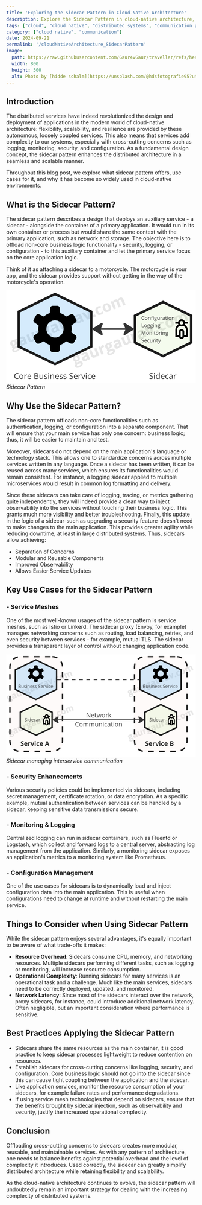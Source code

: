```yaml
---
title: 'Exploring the Sidecar Pattern in Cloud-Native Architecture'
description: Explore the Sidecar Pattern in cloud-native architecture, a powerful design strategy that offloads non-core functionalities to a sidecar container, improving scalability, modularity, and observability.
tags: ["cloud", "cloud native", "distributed systems", "communication pattern", "scalability"]
category: ["cloud native", "communication"]
date: 2024-09-21
permalink: '/cloudNativeArchitecture_SidecarPattern'
image:
  path: https://raw.githubusercontent.com/Gaur4vGaur/traveller/refs/heads/master/images/cloudnative/2024-09-21-cloudNativeArchitecture_SidecarPattern/hidde-schalm-38FLdKhz_rM-unsplash.jpg
  width: 800
  height: 500
  alt: Photo by [hidde schalm](https://unsplash.com/@hdsfotografie95?utm_content=creditCopyText&utm_medium=referral&utm_source=unsplash) on Unsplash
---
```



## Introduction
The distributed services have indeed revolutionized the design and deployment of applications in the modern world of cloud-native architecture: flexibility, scalability, and resilience are provided by these autonomous, loosely coupled services. This also means that services add complexity to our systems, especially with cross-cutting concerns such as logging, monitoring, security, and configuration. As a fundamental design concept, the sidecar pattern enhances the distributed architecture in a seamless and scalable manner.

Throughout this blog post, we explore what sidecar pattern offers, use cases for it, and why it has become so widely used in cloud-native environments.

## What is the Sidecar Pattern?
The sidecar pattern describes a design that deploys an auxiliary service - a sidecar - alongside the container of a primary application. It would run in its own container or process but would share the same context with the primary application, such as network and storage. The objective here is to offload non-core business logic functionality - security, logging, or configuration - to this auxiliary container and let the primary service focus on the core application logic.

Think of it as attaching a sidecar to a motorcycle. The motorcycle is your app, and the sidecar provides support without getting in the way of the motorcycle's operation.

![Sidecar Pattern](https://raw.githubusercontent.com/Gaur4vGaur/traveller/refs/heads/master/images/cloudnative/2024-09-21-cloudNativeArchitecture_SidecarPattern/SidecarIllustration.png)*Sidecar Pattern*


## Why Use the Sidecar Pattern?
The sidecar pattern offloads non-core functionalities such as authentication, logging, or configuration into a separate component. That will ensure that your main service has only one concern: business logic; thus, it will be easier to maintain and test.

Moreover, sidecars do not depend on the main application's language or technology stack. This allows one to standardize concerns across multiple services written in any language. Once a sidecar has been written, it can be reused across many services, which ensures its functionalities would remain consistent. For instance, a logging sidecar applied to multiple microservices would result in common log formatting and delivery.

Since these sidecars can take care of logging, tracing, or metrics gathering quite independently, they will indeed provide a clean way to inject observability into the services without touching their business logic. This grants much more visibility and better troubleshooting. Finally, this update in the logic of a sidecar-such as upgrading a security feature-doesn't need to make changes to the main application. This provides greater agility while reducing downtime, at least in large distributed systems. Thus, sidecars allow achieving:

- Separation of Concerns
- Modular and Reusable Components
- Improved Observability
- Allows Easier Service Updates

## Key Use Cases for the Sidecar Pattern

### - Service Meshes
One of the most well-known usages of the sidecar pattern is service meshes, such as Istio or Linkerd. The sidecar proxy (Envoy, for example) manages networking concerns such as routing, load balancing, retries, and even security between services - for example, mutual TLS. The sidecar provides a transparent layer of control without changing application code.

![Sidecar managing interservice communication](https://raw.githubusercontent.com/Gaur4vGaur/traveller/refs/heads/master/images/cloudnative/2024-09-21-cloudNativeArchitecture_SidecarPattern/SidecarCommunication.png)*Sidecar managing interservice communication*

### - Security Enhancements
Various security policies could be implemented via sidecars, including secret management, certificate rotation, or data encryption. As a specific example, mutual authentication between services can be handled by a sidecar, keeping sensitive data transmissions secure.

### - Monitoring & Logging
Centralized logging can run in sidecar containers, such as Fluentd or Logstash, which collect and forward logs to a central server, abstracting log management from the application. Similarly, a monitoring sidecar exposes an application's metrics to a monitoring system like Prometheus.

### - Configuration Management
One of the use cases for sidecars is to dynamically load and inject configuration data into the main application. This is useful when configurations need to change at runtime and without restarting the main service.

## Things to Consider when Using Sidecar Pattern
While the sidecar pattern enjoys several advantages, it's equally important to be aware of what trade-offs it makes:

- **Resource Overhead**: Sidecars consume CPU, memory, and networking resources. Multiple sidecars performing different tasks, such as logging or monitoring, will increase resource consumption.
- **Operational Complexity**: Running sidecars for many services is an operational task and a challenge. Much like the main services, sidecars need to be correctly deployed, updated, and monitored.
- **Network Latency**: Since most of the sidecars interact over the network, proxy sidecars, for instance, could introduce additional network latency. Often negligible, but an important consideration where performance is sensitive.

## Best Practices Applying the Sidecar Pattern
- Sidecars share the same resources as the main container, it is good practice to keep sidecar processes lightweight to reduce contention on resources.
- Establish sidecars for cross-cutting concerns like logging, security, and configuration. Core business logic should not go into the sidecar since this can cause tight coupling between the application and the sidecar.
- Like application services, monitor the resource consumption of your sidecars, for example failure rates and performance degradations.
- If using service mesh technologies that depend on sidecars, ensure that the benefits brought by sidecar injection, such as observability and security, justify the increased operational complexity.

## Conclusion
Offloading cross-cutting concerns to sidecars creates more modular, reusable, and maintainable services. As with any pattern of architecture, one needs to balance benefits against potential overhead and the level of complexity it introduces. Used correctly, the sidecar can greatly simplify distributed architecture while retaining flexibility and scalability.

As the cloud-native architecture continues to evolve, the sidecar pattern will undoubtedly remain an important strategy for dealing with the increasing complexity of distributed systems.
